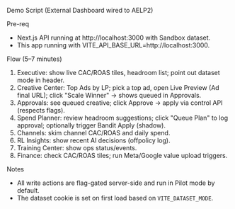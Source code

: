 Demo Script (External Dashboard wired to AELP2)

Pre-req
- Next.js API running at http://localhost:3000 with Sandbox dataset.
- This app running with VITE_API_BASE_URL=http://localhost:3000.

Flow (5–7 minutes)
1) Executive: show live CAC/ROAS tiles, headroom list; point out dataset mode in header.
2) Creative Center: Top Ads by LP; pick a top ad, open Live Preview (Ad final URL); click "Scale Winner" → shows queued in Approvals.
3) Approvals: see queued creative; click Approve → apply via control API (respects flags).
4) Spend Planner: review headroom suggestions; click "Queue Plan" to log approval; optionally trigger Bandit Apply (shadow).
5) Channels: skim channel CAC/ROAS and daily spend.
6) RL Insights: show recent AI decisions (offpolicy log).
7) Training Center: show ops status/events.
8) Finance: check CAC/ROAS tiles; run Meta/Google value upload triggers.

Notes
- All write actions are flag-gated server-side and run in Pilot mode by default.
- The dataset cookie is set on first load based on `VITE_DATASET_MODE`.

